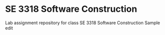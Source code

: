 # SE 3318 Software Construction
Lab assignment repository for class SE 3318 Software Construction
Sample edit
